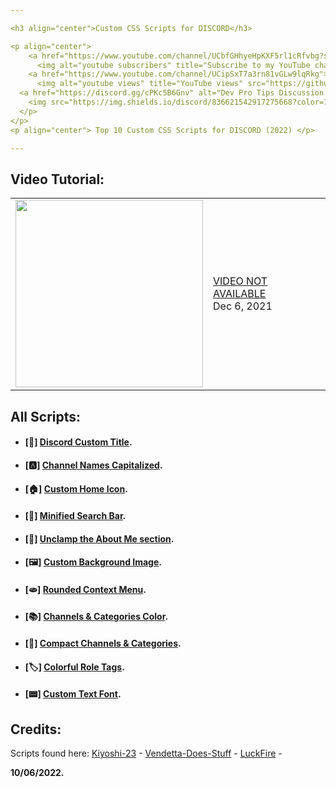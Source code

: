 ```yaml
---

<h3 align="center">Custom CSS Scripts for DISCORD</h3>

<p align="center">
    <a href="https://www.youtube.com/channel/UCbfGHhyeHpKXF5rl1cRfvbg?sub_confirmation=1">
      <img alt="youtube subscribers" title="Subscribe to my YouTube channel" src="https://github-readme-youtube-stats.herokuapp.com/subscribers/index.php?id=UCbfGHhyeHpKXF5rl1cRfvbg&key=AIzaSyDvBOxP4M5Ygutbku6_3whU2YR6xV9KKV8&style=for-the-badge&color=red&labelColor=ce4630&label=Subscribers"/></a> 
    <a href="https://www.youtube.com/channel/UCipSxT7a3rn81vGLw9lqRkg">
      <img alt="youtube views" title="YouTube views" src="https://github-readme-youtube-stats.herokuapp.com/views/index.php?id=UCbfGHhyeHpKXF5rl1cRfvbg&key=AIzaSyDvBOxP4M5Ygutbku6_3whU2YR6xV9KKV8&label=View+Count&style=for-the-badge&color=blue&labelColor=0b689d"/></a>
  <a href="https://discord.gg/cPKc5B6Gnv" alt="Dev Pro Tips Discussion & Support Server">
    <img src="https://img.shields.io/discord/836621542917275668?color=7289DA&labelColor=4a64bd&logo=discord&logoColor=white&style=for-the-badge"/></a>
  </p>
</p>
<p align="center"> Top 10 Custom CSS Scripts for DISCORD (2022) </p>

---
```


## Video Tutorial:
<table><tr><td><a href="https://www.youtube.com/watch?v=ogifU7weUjA"><img width="300px" src="THUMBNAIL_HERE"></a></td>
<td><a href="https://www.youtube.com/watch?v=ogifU7weUjA">VIDEO NOT AVAILABLE</a><br/>Dec 6, 2021</td></tr></table>


## All Scripts:

- #### [:mega:] **[Discord Custom Title](https://raw.githubusercontent.com/LawOff/10CustomCSS/main/scripts/custom_title.css "Discord Custom Title").**
 
- #### [🅰️] **[Channel Names Capitalized](https://raw.githubusercontent.com/LawOff/10CustomCSS/main/scripts/custom_title.css "Discord Custom Title").**

- #### [🏠] **[Custom Home Icon](https://raw.githubusercontent.com/LawOff/10CustomCSS/main/scripts/custom_title.css "Discord Custom Title").**

- #### [🔎] **[Minified Search Bar](https://raw.githubusercontent.com/LawOff/10CustomCSS/main/scripts/custom_title.css "Discord Custom Title").**

- #### [📑] **[Unclamp the About Me section](https://raw.githubusercontent.com/LawOff/10CustomCSS/main/scripts/custom_title.css "Discord Custom Title").**

- #### [🖼️] **[Custom Background Image](https://raw.githubusercontent.com/LawOff/10CustomCSS/main/scripts/custom_title.css "Discord Custom Title").**

- #### [🫓] **[Rounded Context Menu](https://raw.githubusercontent.com/LawOff/10CustomCSS/main/scripts/custom_title.css "Discord Custom Title").**

- #### [📚] **[Channels & Categories Color](https://raw.githubusercontent.com/LawOff/10CustomCSS/main/scripts/custom_title.css "Discord Custom Title").**

- #### [:page_with_curl:] **[Compact Channels & Categories](https://raw.githubusercontent.com/LawOff/10CustomCSS/main/scripts/custom_title.css "Discord Custom Title").**

- #### [🏷️] **[Colorful Role Tags](https://raw.githubusercontent.com/LawOff/10CustomCSS/main/scripts/custom_title.css "Discord Custom Title").**

- #### [📟] **[Custom Text Font](https://raw.githubusercontent.com/LawOff/10CustomCSS/main/scripts/custom_title.css "Discord Custom Title").**

## Credits:

Scripts found here:
[Kiyoshi-23](https://github.com/Kiyoshi-23/BD-Custom-CSS "Kiyoshi-23") - 
[Vendetta-Does-Stuff](https://github.com/Vendetta-Does-Stuff/Custom-BetterDiscord-CSS "Vendetta-Does-Stuff") - 
[LuckFire](https://github.com/Discord-Theme-Addons/snippets "Vendetta-Does-Stuff") -


**10/06/2022.**
